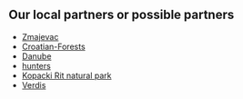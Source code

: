 
Our local partners or possible partners
---------------------------------------
* [Zmajevac](Zmajevac.md)
* [Croatian-Forests](Croatian-Forests.md)
* [Danube](Danube.md)
* [hunters](hunters.md)
* [Kopacki Rit natural park](Kopacki-Rit.md)
* [Verdis](Verdis.md)


<!--
purchasing land from owners, with money but also by exchange with land on Liberland
https://verdisgov.org/
What is doable with our nearest neighbours ?
-->

